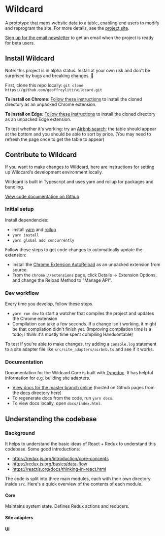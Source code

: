 # Wildcard

A prototype that maps website data to a table, enabling end users to modify and reprogram the site. For more details, see the [project site](https://www.geoffreylitt.com/wildcard/).

[Sign up for the email newsletter](https://forms.gle/mpn1Hn8Ln7dmPo6T8) to get an email when the project is ready for beta users.

## Install Wildcard

Note: this project is in alpha status. Install at your own risk and don't be surprised by bugs and breaking changes. 🚧

First, clone this repo locally: `git clone https://github.com/geoffreylitt/wildcard.git`

**To install on Chrome**: [Follow these instructions](https://developer.chrome.com/extensions/getstarted#manifest) to install the cloned directory as an unpacked Chrome extension.

**To install on Edge**: [Follow these instructions](https://docs.microsoft.com/en-us/microsoft-edge/extensions-chromium/getting-started/part1-simple-extension#run-your-extension-locally-in-your-browser-while-developing-it-side-loading) to install the cloned directory as an unpacked Edge extension.

To test whether it's working: try an [Airbnb search](https://www.airbnb.com/s/Miami/homes?checkin=2019-11-14&checkout=2019-11-17&adults=1&children=0&infants=0&place_id=ChIJEcHIDqKw2YgRZU-t3XHylv8&refinement_paths%5B%5D=%2Fhomes&search_type=section_navigation); the table should appear at the bottom and you should be able to sort by price. (You may need to refresh the page once to get the table to appear)

## Contribute to Wildcard

If you want to make changes to Wildcard, here are instructions for setting up Wildcard's development environment locally.

Wildcard is built in Typescript and uses yarn and rollup for packages and bundling.

[View code documentation on Github](https://geoffreylitt.github.io/wildcard/)

### Initial setup

Install dependencies:

* install [yarn](https://legacy.yarnpkg.com/en/docs/install/#mac-stable) and [rollup](https://rollupjs.org/guide/en/)
* `yarn install`
* `yarn global add concurrently`

Follow these steps to get code changes to automatically update the extension:

* Install the [Chrome Extension AutoReload](https://github.com/JeromeDane/chrome-extension-auto-reload) as an unpacked extension from source.
* From the `chrome://extensions` page, click Details -> Extension Options, and change the Reload Method to "Manage API".

### Dev workflow

Every time you develop, follow these steps.

* `yarn run dev` to start a watcher that compiles the project and updates the Chrome extension
* Compilation can take a few seconds. If a change isn't working, it might be that compilation didn't finish yet. (Improving compilation time is a todo; I think it's mostly time spent compiling Handsontable)

To test if you're able to make changes, try adding a `console.log` statement to a site adapter file like `src/site_adapters/airbnb.ts` and see if it works.

### Documentation

Documentation for the Wildcard Core is built with [Typedoc](http://typedoc.org/).
It has helpful information for e.g. building site adapters.

* [View docs for the master branch online](https://geoffreylitt.github.io/wildcard/) (hosted on Github pages from the docs directory here)
* To regenerate docs from the code, run `yarn docs`.
* To view docs locally, open `docs/index.html`.

## Understanding the codebase

### Background

It helps to understand the basic ideas of React + Redux to understand this codebase. Some good introductions:

* https://redux.js.org/introduction/core-concepts
* https://redux.js.org/basics/data-flow
* https://reactjs.org/docs/thinking-in-react.html

The code is split into three main modules, each with their own directory inside `src`. Here's a quick overview of the contents of each module.

#### Core

Maintains system state. Defines Redux actions and reducers.

#### Site adapters

#### UI







